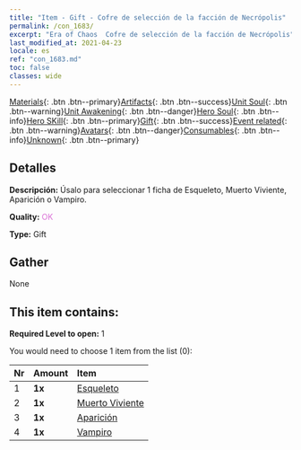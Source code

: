 ```yaml
---
title: "Item - Gift - Cofre de selección de la facción de Necrópolis"
permalink: /con_1683/
excerpt: "Era of Chaos  Cofre de selección de la facción de Necrópolis"
last_modified_at: 2021-04-23
locale: es
ref: "con_1683.md"
toc: false
classes: wide
---
```

 [Materials](/ItemsES/){: .btn .btn--primary}[Artifacts](/ItemsES/Artifacts/){: .btn .btn--success}[Unit Soul](/ItemsES/UnitSoul/){: .btn .btn--warning}[Unit Awakening](/ItemsES/UnitAwakening/){: .btn .btn--danger}[Hero Soul](/ItemsES/HeroSoul/){: .btn .btn--info}[Hero SKill](/ItemsES/HeroSkill/){: .btn .btn--primary}[Gift](/ItemsES/Gift/){: .btn .btn--success}[Event related](/ItemsES/Events/){: .btn .btn--warning}[Avatars](/ItemsES/Avatars/){: .btn .btn--danger}[Consumables](/ItemsES/Consumables/){: .btn .btn--info}[Unknown](/ItemsES/Unknown/){: .btn .btn--primary}

## Detalles
 **Descripción:** Úsalo para seleccionar 1 ficha de Esqueleto, Muerto Viviente, Aparición o Vampiro.

 **Quality:** <span style="color: #DA70D6">OK</span>

 **Type:** Gift

## Gather

  None

## This item contains:

 **Required Level to open:** 1

 You would need to choose 1 item from the list (0):

  | Nr | Amount |     Item    |
  |:---|:-------|:------------|
  | 1 |  **1x** | [Esqueleto](/ItemsES/unt_208/) |  | 
  | 2 |  **1x** | [Muerto Viviente](/ItemsES/unt_209/) |  | 
  | 3 |  **1x** | [Aparición](/ItemsES/unt_210/) |  | 
  | 4 |  **1x** | [Vampiro](/ItemsES/unt_211/) |  | 
